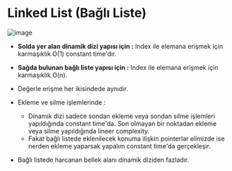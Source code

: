 # Linked List (Bağlı Liste)

![image](https://github.com/user-attachments/assets/a84e8d66-5658-44a9-8569-800205d9dd27)


* **Solda yer alan dinamik dizi yapısı için :** Index ile elemana erişmek için karmaşıklık O(1) constant time'dır.
* **Sağda bulunan bağlı liste yapısı için :** Index ile elemana erişmek için karmaşıklık O(n).

* Değerle erişme her ikisindede aynıdır.
* Ekleme ve silme işlemlerinde :
  * Dinamik dizi sadece sondan ekleme veya sondan silme işlemleri yapıldığında constant time'da. Son olmayan bir noktadan ekleme veya silme yapıldığında lineer complexity.
  * Fakat bağlı listede eklenilecek konuma ilişkin pointerlar elimizde ise nerden ekleme yaparsak yapalım constant time'da gerçekleşir.
* Bağlı listede harcanan bellek alanı dinamik diziden fazladır.




























